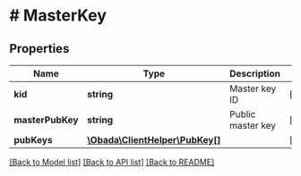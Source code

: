 # # MasterKey

## Properties

Name | Type | Description | Notes
------------ | ------------- | ------------- | -------------
**kid** | **string** | Master key ID | [optional]
**masterPubKey** | **string** | Public master key | [optional]
**pubKeys** | [**\Obada\ClientHelper\PubKey[]**](PubKey.md) |  | [optional]

[[Back to Model list]](../../README.md#models) [[Back to API list]](../../README.md#endpoints) [[Back to README]](../../README.md)
